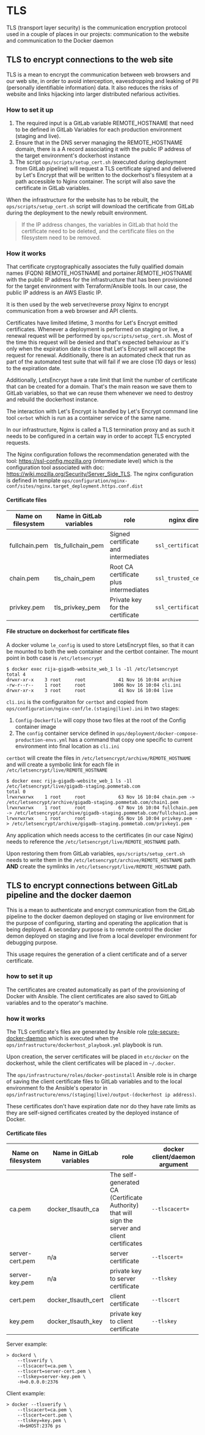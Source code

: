 # TLS

TLS (transport layer security) is the communication encryption protocol used in a couple of places in our projects: communication to the website and communication to the Docker daemon


## TLS to encrypt connections to the web site

TLS is a mean to encrypt the communication between web browsers and our web site, 
in order to avoid interception, eavesdropping and leaking of PII (personally identifiable information) data.
It also reduces the risks of website and links hijacking into larger distributed nefarious activities. 

### How to set it up

1. The required input is a GitLab variable REMOTE_HOSTNAME that need to be defined in GitLab Variables for each production environment (staging and live).
2. Ensure that in the DNS server managing the REMOTE_HOSTNAME domain, there is a A record associating it with the public IP address of the target environment's dockerhost instance
3. The script ``ops/scripts/setup_cert.sh`` (executed during deployment from GitLab pipeline) will request  a TLS certificate signed and delivered by Let's Encrypt that will be written to the dockerhost's filesystem at a path accessible to Nginx container. The script will also save the certificate in GitLab variables.

When the infrastructure for the website has to be rebuilt, the ``ops/scripts/setup_cert.sh`` script will download the certificate from GitLab during the deployment to the newly rebuilt environment.

>If the IP address changes, the variables in GitLab that hold the certificate need to be deleted, and the certificate files on the filesystem need to be removed.

### How it works

That certificate cryptographically associates the fully qualified domain names (FQDN) REMOTE\_HOSTNAME and portainer.REMOTE\_HOSTNAME with the public IP address for the infrastructure that has been provisioned for the target environment with Terraform/Ansible tools.
In our case, the public IP address is an AWS Elastic IP.

It is then used by the web server/reverse proxy Nginx to encrypt communication from a web browser and API clients.

Certificates have limited lifetime, 3 months for Let's Encrypt emitted certificates.
Whenever a deployment is performed on staging or live, a renewal request will be performed by ``ops/scripts/setup_cert.sh``. Most of the time this request will be denied and that's expected behaviour as it's only when the expiration date is close that Let's Encrypt will accept the request for renewal.
Additionally, there is an automated check that run as part of the automated test suite that will fail if we are close (10 days or less) to 
the expiration date. 

Additionally, LetsEncrypt have a rate limit that limit the number of certificate that can be created for a domain.
That's the main reason we save them to GitLab variables, so that we can reuse them whenever we need to destroy and rebuild the dockerhost instance.

The interaction with Let's Encrypt is handled by Let's Encrypt command line tool ``cerbot`` which is run as a container service of the same name.

In our infrastructure, Nginx is called a TLS termination proxy and as such it needs to be configured 
in a certain way in order to accept TLS encrypted requests. 

The Nginx configuration follows the recommendation generated with the tool: https://ssl-config.mozilla.org (intermediate level)
which is the configuration tool associated with doc: https://wiki.mozilla.org/Security/Server_Side_TLS.
The nginx configuration is defined in template ``ops/configuration/nginx-conf/sites/nginx.target_deployment.https.conf.dist``

#### Certificate files

| Name on filesystem | Name in GitLab variables | role | nginx directive |
| --- | --- | --- | --- |
| fullchain.pem |tls_fullchain_pem| Signed certificate and intermediates | ``ssl_certificate``|
| chain.pem |tls_chain_pem| Root CA certificate plus intermediates| ``ssl_trusted_certificate``|
| privkey.pem |tls_privkey_pem|Private key for the certificate|``ssl_certificate_key``|

#### File structure on dockerhost for certificate files

A docker volume ``le_config`` is used to store LetsEncrypt files, so that it can be mounted
to both the web container and the certbot container. The mount point in both case is ``/etc/letsencrypt``


```
$ docker exec rija-gigadb-website_web_1 ls -1l /etc/letsencrypt
total 4
drwxr-xr-x    3 root     root            41 Nov 16 10:04 archive
-rw-r--r--    1 root     root          1006 Nov 16 10:04 cli.ini
drwxr-xr-x    3 root     root            41 Nov 16 10:04 live
```

``cli.ini`` is the configuraiton for ``certbot`` and copied from ``ops/configuration/nginx-conf/le.(staging|live).ini``
in two stages:
1. ``Config-Dockerfile`` will copy those two files at the root of the Config container image
2. The ``config`` container service defined in ``ops/deployment/docker-compose-production-envs.yml`` has a command that copy one specific to current environment into final location as ``cli.ini``

``certbot`` will create the files in ``/etc/letsencrypt/archive/REMOTE_HOSTNAME`` and will create a symbolic link for each file in ``/etc/letsencrypt/live/REMOTE_HOSTNAME``

```
$ docker exec rija-gigadb-website_web_1 ls -1l /etc/letsencrypt/live/gigadb-staging.pommetab.com
total 0
lrwxrwxrwx    1 root     root            63 Nov 16 10:04 chain.pem -> /etc/letsencrypt/archive/gigadb-staging.pommetab.com/chain1.pem
lrwxrwxrwx    1 root     root            67 Nov 16 10:04 fullchain.pem -> /etc/letsencrypt/archive/gigadb-staging.pommetab.com/fullchain1.pem
lrwxrwxrwx    1 root     root            65 Nov 16 10:04 privkey.pem -> /etc/letsencrypt/archive/gigadb-staging.pommetab.com/privkey1.pem
```

Any application which needs access to the certificates (in our case Nginx) needs to reference the ``/etc/letsencrypt/live/REMOTE_HOSTNAME`` path.

Upon restoring them from GitLab variables,  ``ops/scripts/setup_cert.sh`` needs to write them in the   ``/etc/letsencrypt/archive/REMOTE_HOSTNAME`` path **AND** create the symlinks in ``/etc/letsencrypt/live/REMOTE_HOSTNAME`` path.


## TLS to encrypt connections between GitLab pipeline and the docker daemon

This is a mean to authenticate and encrypt communication from the GitLab pipeline to the docker daemon deployed on staging or live environment
for the purpose of configuring, starting and operating the application that is being deployed.
A secondary purpose is to remote control the docker demon deployed on staging and live from a local developer environment
for debugging purpose.

This usage requires the generation of a client certificate and of a server certificate.

### how to set it up

The certificates are created automatically as part of the provisioning of Docker with Ansible.
The client certificates are also saved to GitLab variables and to the operator's machine.


### how it works

The TLS certificate's files are generated by Ansible role [role-secure-docker-daemon](https://github.com/ansible/role-secure-docker-daemon)
which is executed when the ``ops/infrastructure/dockerhost_playbook.yml`` playbook is run.

Upon creation, the server certificates will be placed in ``etc/docker`` on the dockerhost,
while the client certificates will be placed in ``~/.docker``.

The ``ops/infrastructure/roles/docker-postinstall`` Ansible role is in charge of saving the client certificate files to GitLab variables
and to the local environment fo the Ansible's operator in ``ops/infrastructure/envs/(staging|live)/output-(dockerhost ip address)``.

These certificates don't have expiration date nor do they have rate limits as they are self-signed certificates created by the deployed instance of Docker.

#### Certificate files

| Name on filesystem | Name in GitLab variables | role | docker client/daemon argument |
| --- | --- | --- | --- |
| ca.pem | docker_tlsauth_ca|The self-generated CA (Certificate Authority) that will sign the server and client certificates | ``--tlscacert=``|
| server-cert.pem | n/a| server certificate| ``--tlscert=`` |
| server-key.pem |n/a| private key to server certificate| ``--tlskey`` | 
| cert.pem |docker_tlsauth_cert| client certificate | ``--tlscert`` |
| key.pem |docker_tlsauth_key| private key to client certificate| ``--tlskey`` |

Server example:

```
> dockerd \
    --tlsverify \
    --tlscacert=ca.pem \
    --tlscert=server-cert.pem \
    --tlskey=server-key.pem \
    -H=0.0.0.0:2376
```

Client example:

```
> docker --tlsverify \
    --tlscacert=ca.pem \
    --tlscert=cert.pem \
    --tlskey=key.pem \
    -H=$HOST:2376 ps
```
